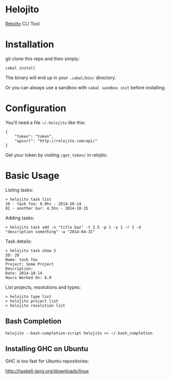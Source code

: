 Helojito
========
[Relojito](https://github.com/MSA-Argentina/relojito) CLI Tool

# Installation
git clone this repo and then simply:

```
cabal install
```

The binary will end up in your `.cabal/bin/` directory.

Or you can always use a sandbox with `cabal sandbox init` before installing.

# Configuration
You'll need a file `~/.helojito` like this:

```
{
    "token": "token",
    "apiurl": "http://relojito.com/api/"
}
```

Get your token by visiting `/get_token/` in relojito.

# Basic Usage
Listing tasks:

```
> helojito task list
20 - task foo: 8.0hs - 2014-10-14
81 - another bar: 4.5hs - 2014-10-15
```

Adding tasks:

```
> helojito task add -n "title baz" -t 2.5 -p 1 -y 1 -r 1 -d "description something" -w "2014-04-31"
```

Task details:

```
> helojito task show 5
ID: 20
Name: task foo
Project: Some Project
Description:
Date: 2014-10-14
Hours Worked On: 8.0
```

List projects, resolutions and types:

```
> helojito type list
> helojito project list
> helojito resolution list
```

## Bash Completion
`helojito --bash-completion-script helojito >> ~/.bash_completion`

## Installing GHC on Ubuntu
GHC is too fast for Ubuntu repositories:

http://haskell-lang.org/downloads/linux
